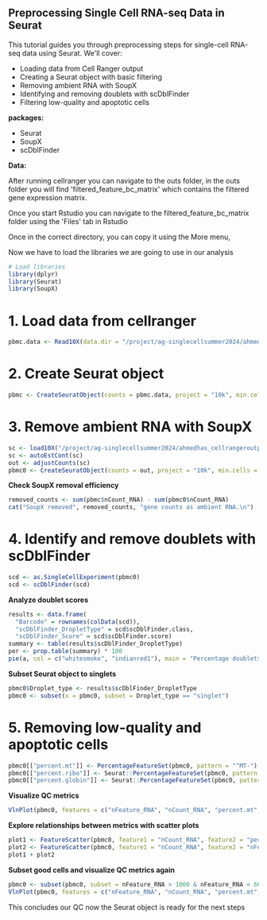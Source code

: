## Preprocessing Single Cell RNA-seq Data in Seurat

This tutorial guides you through preprocessing steps for single-cell RNA-seq data using Seurat. We'll cover:

* Loading data from Cell Ranger output
* Creating a Seurat object with basic filtering
* Removing ambient RNA with SoupX
* Identifying and removing doublets with scDblFinder
* Filtering low-quality and apoptotic cells

**packages:**

* Seurat
* SoupX
* scDblFinder

**Data:**

After running cellranger you can navigate to the outs folder, in the outs folder you will find 'filtered_feature_bc_matrix' which contains the filtered gene expression matrix.

Once you start Rstudio you can navigate to the filtered_feature_bc_matrix folder using the 'Files' tab in Rstudio 

Once in the correct directory, you can copy it using the More menu,

Now we have to load the libraries we are going to use in our analysis
```R
# Load libraries
library(dplyr)
library(Seurat)
library(SoupX)
```

# 1. Load data from cellranger
```R
pbmc.data <- Read10X(data.dir = "/project/ag-singlecellsummer2024/ahmedhas_cellrangeroutputs/outs/filtered_feature_bc_matrix/")
```

# 2. Create Seurat object 
```R
pbmc <- CreateSeuratObject(counts = pbmc.data, project = "10k", min.cells = 3, min.features = 200)
```

# 3. Remove ambient RNA with SoupX
```R
sc <- load10X("/project/ag-singlecellsummer2024/ahmedhas_cellrangeroutputs/outs/")
sc <- autoEstCont(sc)
out <- adjustCounts(sc)
pbmc0 <- CreateSeuratObject(counts = out, project = "10k", min.cells = 3, min.features = 200)
```

**Check SoupX removal efficiency**
```R
removed_counts <- sum(pbmc$nCount_RNA) - sum(pbmc0$nCount_RNA)
cat("SoupX removed", removed_counts, "gene counts as ambient RNA.\n")
```

# 4. Identify and remove doublets with scDblFinder
```R
scd <- as.SingleCellExperiment(pbmc0)
scd <- scDblFinder(scd)
```

**Analyze doublet scores**
```R
results <- data.frame(
  "Barcode" = rownames(colData(scd)),
  "scDblFinder_DropletType" = scd$scDblFinder.class,
  "scDblFinder_Score" = scd$scDblFinder.score)
summary <- table(results$scDblFinder_DropletType)
per <- prop.table(summary) * 100
pie(a, col = c("whitesmoke", "indianred1"), main = "Percentage doublets", labels = paste(rownames(a)," ", round(a, 2), "% ", "(", summary$`Droplet Number`, " cells)",  sep = ""))
```

**Subset Seurat object to singlets**
```R
pbmc0$Droplet_type <- results$scDblFinder_DropletType
pbmc0 <- subset(x = pbmc0, subset = Droplet_type == "singlet")
```

# 5. Removing low-quality and apoptotic cells
```R
pbmc0[["percent.mt"]] <- PercentageFeatureSet(pbmc0, pattern = "^MT-")
pbmc0[["percent.ribo"]] <- Seurat::PercentageFeatureSet(pbmc0, pattern = "^RP[SL]")
pbmc0[["percent.globin"]] <- Seurat::PercentageFeatureSet(pbmc0, pattern = "^HB[^(P)]")
```

**Visualize QC metrics**
```R
VlnPlot(pbmc0, features = c("nFeature_RNA", "nCount_RNA", "percent.mt","percent.ribo". "percent.globin" ), ncol = 5)
```

**Explore relationships between metrics with scatter plots**
```R
plot1 <- FeatureScatter(pbmc0, feature1 = "nCount_RNA", feature2 = "percent.mt")
plot2 <- FeatureScatter(pbmc0, feature1 = "nCount_RNA", feature2 = "nFeature_RNA")
plot1 + plot2
```

**Subset good cells and visualize QC metrics again**
```R
pbmc0 <- subset(pbmc0, subset = nFeature_RNA > 1000 & nFeature_RNA < 6000 & percent.mt < 10 & nCount_RNA < 30000)
VlnPlot(pbmc0, features = c("nFeature_RNA", "nCount_RNA", "percent.mt","percent.ribo". "percent.globin" ), ncol = 5)
```
This concludes our QC now the Seurat object is ready for the next steps



